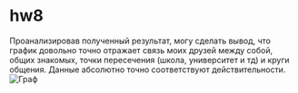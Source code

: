 # hw8
Проанализировав полученный результат, могу сделать вывод, что график довольно точно отражает связь моих друзей между собой, общих знакомых, точки пересечения (школа, университет и тд) и круги общения. Данные абсолютно точно соответствуют действительности.
![Граф](https://drive.google.com/file/d/1qdfff5Rlu-YctAfVTTT3NRT4Gy379DtY/view?usp=sharing "ппп")
